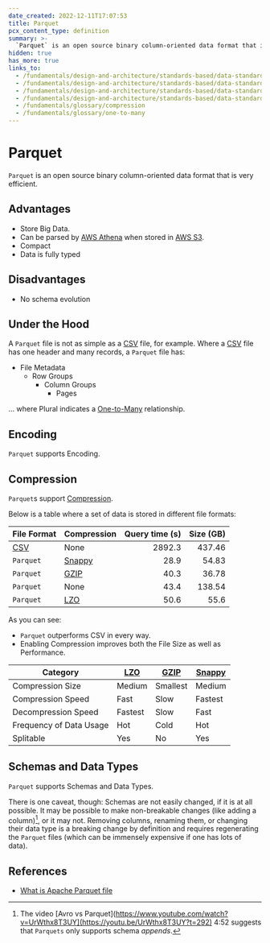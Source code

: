 ```yaml
---
date_created: 2022-12-11T17:07:53
title: Parquet
pcx_content_type: definition
summary: >-
  `Parquet` is an open source binary column-oriented data format that is very efficient.
hidden: true
has_more: true
links_to:
  - /fundamentals/design-and-architecture/standards-based/data-standards/csv
  - /fundamentals/design-and-architecture/standards-based/data-standards/gzip
  - /fundamentals/design-and-architecture/standards-based/data-standards/lzo
  - /fundamentals/design-and-architecture/standards-based/data-standards/snappy
  - /fundamentals/glossary/compression
  - /fundamentals/glossary/one-to-many
---
```


# Parquet

`Parquet` is an open source binary column-oriented data format that is very efficient.

## Advantages

- Store Big Data.
- Can be parsed by [AWS Athena](/fundamentals/glossary/aws/#athena) when stored in [AWS S3](/fundamentals/glossary/aws/#s3).
- Compact
- Data is fully typed

## Disadvantages

- No schema evolution

## Under the Hood

A `Parquet` file is not as simple as a [CSV](/fundamentals/design-and-architecture/standards-based/data-standards/csv) file, for example. Where a [CSV](/fundamentals/design-and-architecture/standards-based/data-standards/csv) file has one header and many records, a `Parquet` file has:

- File Metadata
  - Row Groups
    - Column Groups
      - Pages

... where Plural indicates a [One-to-Many](/fundamentals/glossary/one-to-many) relationship.

## Encoding

`Parquet` supports Encoding.

## Compression

`Parquet`s support [Compression](/fundamentals/glossary/compression).

Below is a table where a set of data is stored in different file formats:

| File Format                                                                     | Compression                                                                           | Query time (s) | Size (GB) |
| ------------------------------------------------------------------------------- | ------------------------------------------------------------------------------------- | -------------: | --------: |
| [CSV](/fundamentals/design-and-architecture/standards-based/data-standards/csv) | None                                                                                  |         2892.3 |    437.46 |
| `Parquet`                                                                       | [Snappy](/fundamentals/design-and-architecture/standards-based/data-standards/snappy) |           28.9 |     54.83 |
| `Parquet`                                                                       | [GZIP](/fundamentals/design-and-architecture/standards-based/data-standards/gzip)     |           40.3 |     36.78 |
| `Parquet`                                                                       | None                                                                                  |           43.4 |    138.54 |
| `Parquet`                                                                       | [LZO](/fundamentals/design-and-architecture/standards-based/data-standards/lzo)       |           50.6 |      55.6 |

As you can see:

- `Parquet` outperforms CSV in every way.
- Enabling Compression improves both the File Size as well as Performance.

| Category                | [LZO](/fundamentals/design-and-architecture/standards-based/data-standards/lzo) | [GZIP](/fundamentals/design-and-architecture/standards-based/data-standards/gzip) | [Snappy](/fundamentals/design-and-architecture/standards-based/data-standards/snappy) |
| ----------------------- | ------------------------------------------------------------------------------- | --------------------------------------------------------------------------------- | ------------------------------------------------------------------------------------- |
| Compression Size        | Medium                                                                          | Smallest                                                                          | Medium                                                                                |
| Compression Speed       | Fast                                                                            | Slow                                                                              | Fastest                                                                               |
| Decompression Speed     | Fastest                                                                         | Slow                                                                              | Fast                                                                                  |
| Frequency of Data Usage | Hot                                                                             | Cold                                                                              | Hot                                                                                   |
| Splitable               | Yes                                                                             | No                                                                                | Yes                                                                                   |

## Schemas and Data Types

`Parquet` supports Schemas and Data Types.

There is one caveat, though: Schemas are not easily changed, if it is at all possible. It may be possible to make non-breakable changes (like adding a column)[^1], or it may not. Removing columns, renaming them, or changing their data type is a breaking change by definition and requires regenerating the `Parquet` files (which can be immensely expensive if one has lots of data).

## References

- [What is Apache Parquet file](https://www.youtube.com/watch?v=PaDUxrI6ThA)

[^1]: The video [Avro vs Parquet](https://www.youtube.com/watch?v=UrWthx8T3UY](https://youtu.be/UrWthx8T3UY?t=292) 4:52 suggests that `Parquets` only supports schema _appends_.
